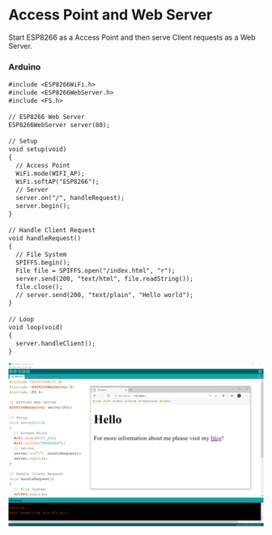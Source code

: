 # Access Point and Web Server
Start ESP8266 as a Access Point and then serve Client requests as a Web Server.

### Arduino
```
#include <ESP8266WiFi.h>
#include <ESP8266WebServer.h>
#include <FS.h>

// ESP8266 Web Server
ESP8266WebServer server(80);

// Setup
void setup(void) 
{
  // Access Point
  WiFi.mode(WIFI_AP);
  WiFi.softAP("ESP8266");
  // Server
  server.on("/", handleRequest);
  server.begin();
}

// Handle Client Request
void handleRequest() 
{
  // File System
  SPIFFS.begin();
  File file = SPIFFS.open("/index.html", "r");
  server.send(200, "text/html", file.readString());
  file.close();
  // server.send(200, "text/plain", "Hello world");
}

// Loop
void loop(void) 
{
  server.handleClient();
}
```
![Arduino.png](Arduino.png)
